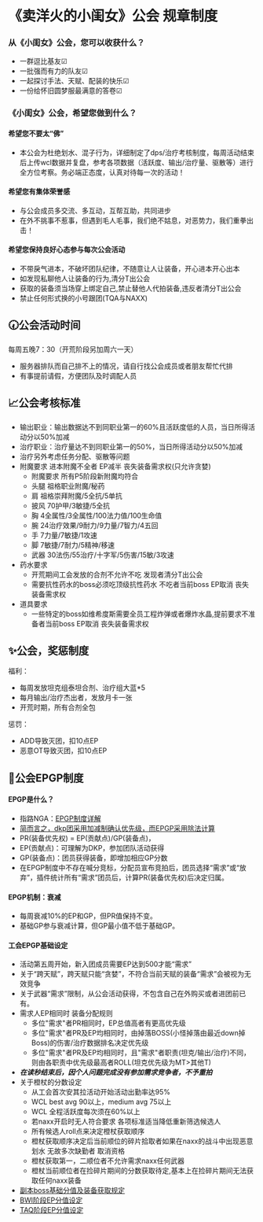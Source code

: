 # 《卖洋火的小闺女》公会 规章制度

### 从《小闺女》公会，您可以收获什么？
* 一群逗比基友☑
* 一批强而有力的队友☑
* 一起探讨手法、天赋、配装的快乐☑
* 一份给怀旧圆梦服最满意的答卷☑

### 《小闺女》公会，希望您做到什么？
#### 希望您不要太“佛”
* 本公会为杜绝划水、混子行为，详细制定了dps/治疗考核制度，每周活动结束后上传wcl数据并复盘，参考各项数据（活跃度、输出/治疗量、驱散等）进行全方位考察。务必端正态度，认真对待每一次的活动！

#### 希望您有集体荣誉感
* 与公会成员多交流、多互动，互帮互助，共同进步
* 在外不挑事不惹事，但遇到毛人毛事，我们绝不姑息，对恶势力，我们重拳出击！

#### 希望您保持良好心态参与每次公会活动
* 不带戾气进本，不破坏团队纪律，不随意让人让装备，开心进本开心出本
* 如发现私聊他人让装备的行为,清分T出公会
* 获取的装备须当场穿上绑定自己,禁止替他人代拍装备,违反者清分T出公会
* 禁止任何形式换的小号跟团(TQA与NAXX)

## :clock730:公会活动时间
每周五晚7：30（开荒阶段另加周六一天）
* 服务器排队而自己排不上的情况，请自行找公会成员或者朋友帮忙代排
* 有事提前请假，方便团队及时调配人员

## :chart_with_upwards_trend:公会考核标准
* 输出职业：输出数据达不到同职业第一的60%且活跃度低的人员，当日所得活动分以50%加减
* 治疗职业：治疗量达不到同职业第一的50%，当日所得活动分以50%加减
* 治疗另外考虑任务分配、驱散等问题
* 附魔要求 进本附魔不全者 EP减半 丧失装备需求权(只允许贪婪)
    * 附魔要求	所有P5阶段新附魔均符合			
    * 头腿	祖格职业附魔/秘药			
    * 肩	祖格崇拜附魔/5全抗/5单抗			
    * 披风	70护甲/3敏捷/5全抗			
    * 胸	4全属性/3全属性/100法力值/100生命值			
    * 腕	24治疗效果/9耐力/9力量/7智力/4五回			
    * 手	7力量/7敏捷/1攻速			
    * 脚	7敏捷/7耐力/5精神/移速			
    * 武器	30法伤/55治疗/十字军/5伤害/15敏/3攻速	
* 药水要求
    * 开荒期间工会发放的合剂不允许不吃 发现者清分T出公会
    * 需要抗性药水的boss必须吃顶级抗性药水 不吃者当前boss EP取消 丧失装备需求权
* 道具要求
    * 一些特定的boss如维希度斯需要全员工程炸弹或者爆炸水晶,提前要求不准备者当前boss EP取消 丧失装备需求权

## :sparkles:公会，奖惩制度
福利：
* 每周发放坦克组泰坦合剂、治疗组大蓝*5
* 每月输出/治疗杰出者，发放月卡一张
* 开荒时期，所有合剂全包

惩罚：
* ADD导致灭团，扣10点EP
* 恶意OT导致灭团，扣10点EP

## :book:公会EPGP制度
#### EPGP是什么？

* 指路NGA：[EPGP制度详解](https://ngabbs.com/read.php?&tid=18224489)
* <u>简而言之，dkp团采用加减制确认优先级，而EPGP采用除法计算</u>
* PR(装备优先权) = EP(贡献点)/GP(装备点)，
* EP(贡献点)：可理解为DKP，参加团队活动获得
* GP(装备点)：团员获得装备，即增加相应GP分数
* 在EPGP制度中不存在喊分竞标，分配员宣布竞拍后，团员选择“需求”或“放弃”，插件统计所有“需求”团员后，计算PR(装备优先权)后决定归属。

#### EPGP机制：衰减
* 每周衰减10%的EP和GP，但PR值保持不变。
* 基础GP参与衰减计算，但GP最小值不低于基础GP。

#### 工会EPGP基础设定
* 活动第五周开始，新入团成员需要EP达到500才能“需求”
* 关于“跨天赋”，跨天赋只能“贪婪”，不符合当前天赋的装备“需求”会被视为无效竞争
* 关于武器“需求”限制，从公会活动获得，不包含自己在外购买或者进团前已有。
* 需求人EP相同时 装备分配规则
    * 多位"需求"者PR相同时，EP总值高者有更高优先级						
    * 多位"需求"者PR及EP均相同时，由掉落BOSS(小怪掉落由最近down掉Boss)的伤害/治疗数据排名决定优先级							
    * 多位"需求"者PR及EP均相同时，且"需求"者职责(坦克/输出/治疗)不同，则由各职责中优先级最高者ROLL(坦克优先级为MT>其他T)							
* ***在读秒结束后，因个人问题完成没有参加需求竞争者，不予重拍***
* 关于橙杖的分数设定
    * 从工会首次安其拉活动开始活动出勤率达95%
    * WCL best avg 90以上，medium avg 75以上
    * WCL 全程活跃度每次须在60%以上
    * 若naxx开启时无人符合要求 各项标准适当降低重新筛选候选人
    * 所有候选人roll点来决定橙杖获取顺序
    * 橙杖获取顺序决定后当前顺位的碎片拾取者如果在naxx的战斗中出现恶意划水 无故多次缺勤者 取消资格
    * 橙杖获取第一，二顺位者不允许需求naxx任何武器
    * 橙杖当前顺位者在捡碎片期间的分数获取待定,基本上在捡碎片期间无法获取任何naxx装备
* [副本boss基础分值及装备获取规定](https://shimo.im/sheets/GTkJGQvXdgP3CtyK/LTzRA)
* [BWl阶段EP分值设定](https://shimo.im/sheets/GTkJGQvXdgP3CtyK/Ku58i)
* [TAQ阶段EP分值设定](https://shimo.im/sheets/GTkJGQvXdgP3CtyK/MODOC)
